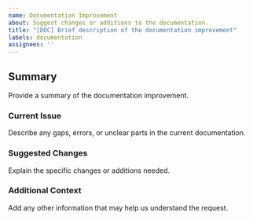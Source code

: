 ```yaml
---
name: Documentation Improvement
about: Suggest changes or additions to the documentation.
title: "[DOC] Brief description of the documentation improvement"
labels: documentation
assignees: ''
---
```


## Summary
Provide a summary of the documentation improvement.

### Current Issue
Describe any gaps, errors, or unclear parts in the current documentation.

### Suggested Changes
Explain the specific changes or additions needed.

### Additional Context
Add any other information that may help us understand the request.
